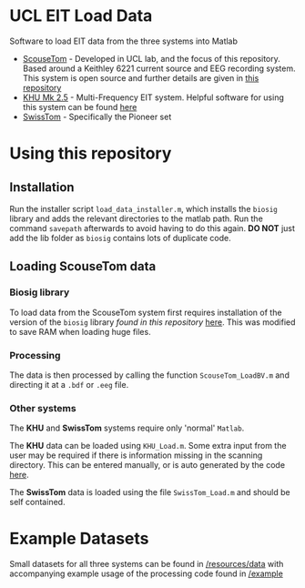 # UCL EIT Load Data
Software to load EIT data from the three systems into Matlab

-   [ScouseTom](https://github.com/EIT-team/ScouseTom) - Developed in UCL lab, and the focus of this repository. Based around a Keithley 6221 current source and EEG recording system. This system is open source and further details are given in [this repository](https://github.com/EIT-team/ScouseTom)
-   [KHU Mk 2.5](http://iirc.khu.ac.kr/) - Multi-Frequency EIT system. Helpful software for using this system can be found [here](https://github.com/Jimbles/KHU-UCL-EIT)
-   [SwissTom](http://www.swisstom.com/) - Specifically the Pioneer set

# Using this repository

## Installation
Run the installer script `load_data_installer.m`, which installs the `biosig` library and adds the relevant directories to the matlab path. Run the command `savepath` afterwards to avoid having to do this again. **DO NOT** just add the lib folder as `biosig` contains lots of duplicate code.

## Loading ScouseTom data

### Biosig library
To load data from the ScouseTom system first requires installation of the version of the `biosig` library *found in this repository* [here](./lib/). This was modified to save RAM when loading huge files.

### Processing
The data is then processed by calling the function `ScouseTom_LoadBV.m` and directing it at a `.bdf` or `.eeg` file.

### Other systems

The **KHU** and **SwissTom** systems require only 'normal' `Matlab`.

The **KHU** data can be loaded using `KHU_Load.m`. Some extra input from the user may be required if there is information missing in the scanning directory. This can be entered manually, or is auto generated by the code [here](https://github.com/Jimbles/KHU-UCL-EIT).

The **SwissTom** data is loaded using the file `SwissTom_Load.m` and should be self contained.

# Example Datasets

Small datasets for all three systems can be found in [/resources/data](./resources/data) with accompanying example usage of the processing code found in [/example](./example)

